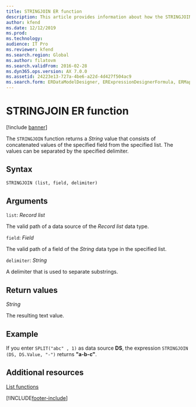 ```yaml
---
title: STRINGJOIN ER function
description: This article provides information about how the STRINGJOIN Electronic reporting (ER) function is used.
author: kfend
ms.date: 12/12/2019
ms.prod: 
ms.technology: 
audience: IT Pro
ms.reviewer: kfend
ms.search.region: Global
ms.author: filatovm
ms.search.validFrom: 2016-02-28
ms.dyn365.ops.version: AX 7.0.0
ms.assetid: 24223e13-727a-4be6-a22d-4d427f504ac9
ms.search.form: ERDataModelDesigner, ERExpressionDesignerFormula, ERMappedFormatDesigner, ERModelMappingDesigner
---
```


# STRINGJOIN ER function

[!include [banner](../includes/banner.md)]

The `STRINGJOIN` function returns a *String* value that consists of concatenated values of the specified field from the specified list. The values can be separated by the specified delimiter.

## Syntax

```vb
STRINGJOIN (list, field, delimiter)
```

## Arguments

`list`: *Record list*

The valid path of a data source of the *Record list* data type.

`field`: *Field*

The valid path of a field of the *String* data type in the specified list.

`delimiter`: *String*

A delimiter that is used to separate substrings.

## Return values

*String*

The resulting text value.

## Example

If you enter `SPLIT("abc" , 1)` as data source **DS**, the expression `STRINGJOIN (DS, DS.Value, "-")` returns **"a-b-c"**.

## Additional resources

[List functions](er-functions-category-list.md)


[!INCLUDE[footer-include](../../../includes/footer-banner.md)]
